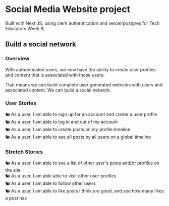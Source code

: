 # Social Media Website project

Built with Next JS, using clerk authentication and vercel/postgres for Tech Educators Week 9;

## Build a social network

### Overview

With authenticated users, we now have the ability to create user profiles and content that is associated with those users.  

That means we can build complete user generated websites with users and associated content. We can build a social network.  

### User Stories  

🐿️ As a user, I am able to sign up for an account and create a user profile  
🐿️ As a user, I am able to log in and out of my account  
🐿️ As a user, I am able to create posts on my profile timeline  
🐿️ As a user, I am able to see all posts by all users on a global timeline  

### Stretch Stories  

🐿️ As a user, I am able to see a list of other user's posts and/or profiles on the site  
🐿️ As a user, I am able able to visit other user profiles  
🐿️ As a user, I am able to follow other users  
🐿️ As a user, I am able to like posts I think are good, and see how many likes a post has  
